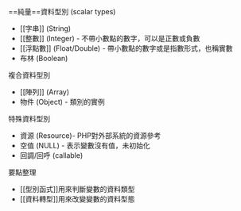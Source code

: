 ==純量==資料型別 (scalar types)
* [[字串]] (String)
* [[整數]] (Integer) - 不帶小數點的數字，可以是正數或負數
* [[浮點數]] (Float/Double) - 帶小數點的數字或是指數形式，也稱實數
* 布林 (Boolean)

複合資料型別
* [[陣列]] (Array)
* 物件 (Object) - 類別的實例

特殊資料型別
* 資源 (Resource)- PHP對外部系統的資源參考
* 空值 (NULL) - 表示變數沒有值，未初始化
* 回調/回呼 (callable)

要點整理
- [[型別函式]]用來判斷變數的資料類型
- [[資料轉型]]用來改變變數的資料型態